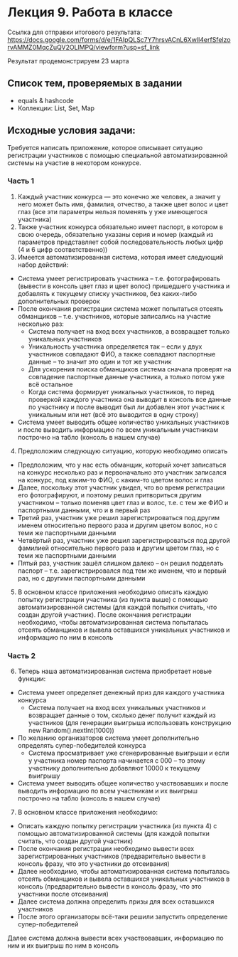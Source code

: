 # Лекция 9. Работа в классе

Ссылка для отправки итогового результата: https://docs.google.com/forms/d/e/1FAIpQLSc7Y7hrsvACnL6XwIl4erfSfelzorvAMMZ0MqcZuQV2OLlMPQ/viewform?usp=sf_link

Результат продемонстрируем 23 марта

## Список тем, проверяемых в задании

- equals & hashcode
- Коллекции: List, Set, Map

## Исходные условия задачи:
Требуется написать приложение, которое описывает ситуацию регистрации участников с помощью специальной автоматизированной системы на участие в некотором конкурсе.

### Часть 1

1. Каждый участник конкурса — это конечно же человек, а значит у него может быть имя, фамилия, отчество, а также цвет волос и цвет глаз (все эти параметры нельзя поменять у уже имеющегося участника)
2. Также участник конкурса обязательно имеет паспорт, в котором в свою очередь, обязательно указаны серия и номер (каждый из параметров представляет собой последовательность любых цифр (4 и 6 цифр соответственно))
3. Имеется автоматизированная система, которая имеет следующий набор действий:
- Система умеет регистрировать участника – т.е. фотографировать (вывести в консоль цвет глаз и цвет волос) пришедшего участника и добавлять к текущему списку участников, без каких-либо дополнительных проверок
- После окончания регистрации система может попытаться отсеять обманщиков – т.е. участников, которые записались на участие несколько раз:
    - Система получает на вход всех участников, а возвращает только уникальных участников
    - Уникальность участника определяется так – если у двух участников совпадают ФИО, а также совпадают паспортные данные – то значит это один и тот же участник
    - Для ускорения поиска обманщиков система сначала проверят на совпадение паспортные данные участника, а только потом уже всё остальное
    - Когда система формирует уникальных участников, то перед проверкой каждого участника она выводит в консоль все данные по участнику и после выводит был ли добавлен этот участник к уникальным или нет (всё это выводится в одну строку)
- Система умеет выводить общее количество уникальных участников и после выводить информацию по всем уникальным участникам построчно на табло (консоль в нашем случае)
4. Предположим следующую ситуацию, которую необходимо описать
- Предположим, что у нас есть обманщик, который хочет записаться на конкурс несколько раз и первоначально это участник записался на конкурс, под каким-то ФИО, с каким-то цветом волос и глаз
- Далее, поскольку этот участник увидел, что во время регистрации его фотографируют, и поэтому решил притвориться другим участником – только поменяв цвет глаз и волос, т.е. с тем же ФИО и паспортными данными, что и в первый раз
- Третий раз, участник уже решил зарегистрироваться под другим именем относительно первого раза и другим цветом волос, но с теми же паспортными данными
- Четвёртый раз, участник уже решил зарегистрироваться под другой фамилией относительно первого раза и другим цветом глаз, но с теми же паспортными данными
- Пятый раз, участник зашёл слишком далеко – он решил подделать паспорт – т.е. зарегистрировался под тем же именем, что и первый раз, но с другими паспортными данными
5.  В основном классе приложения необходимо описать каждую попытку регистрации участника (из пункта выше) с помощью автоматизированной системы (для каждой попытки считать, что создан другой участник). После окончания регистрации необходимо, чтобы автоматизированная система попыталась отсеять обманщиков и вывела оставшихся уникальных участников и информацию по ним в консоль

### Часть 2

6. Теперь наша автоматизированная система приобретает новые функции:
- Система умеет определяет денежный приз для каждого участника конкурса
    - Система получает на вход всех уникальных участников и возвращает данные о том, сколько денег получит каждый из участников (для генерации выигрыша использовать конструкцию new Random().nextInt(1000))
- По желанию организаторов система умеет дополнительно определять супер-победителей конкурса
    - Система просматривает уже сгенерированные выигрыши и если у участника номер паспорта начинается с 000 – то этому участнику дополнительно добавляют 10000 к текущему выигрышу
- Система умеет выводить общее количество участвовавших и после выводить информацию по всем участникам и их выигрыш построчно на табло (консоль в нашем случае)
7. В основном классе приложения необходимо:
- Описать каждую попытку регистрации участника (из пункта 4) с помощью автоматизированной системы (для каждой попытки считать, что создан другой участник)
- После окончания регистрации необходимо вывести всех зарегистрированных участников (предварительно вывести в консоль фразу, что это участники до отсеивания)
- Далее необходимо, чтобы автоматизированная система попыталась отсеять обманщиков и вывела оставшихся уникальных участников в консоль (предварительно вывести в консоль фразу, что это участники после отсеивания)
- Далее система должна определить призы для всех оставшихся участников
- После этого организаторы всё-таки решили запустить определение супер-победителей

Далее система должна вывести всех участвовавших, информацию по ним и их выигрыш по ним в консоль
